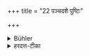 +++
title = "22 पञ्चदशे पुष्टिः"

+++

<details><summary>Bühler</summary>

22. (If he performs it) on the fifteenth day (its reward is) prosperity.
</details>

<details><summary>हरदत्त-टीका</summary>

## सूत्रम्
पञ्चदशे पुष्टिः ॥ २१ ॥   
### टिप्पनी
स्पष्टम् ॥ २१ ॥
</details>
